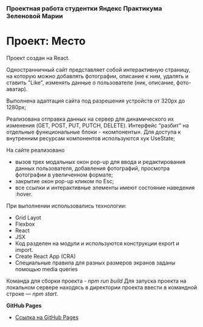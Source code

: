 ### Проектная работа студентки Яндекс Практикума Зеленовой Марии

# Проект: Место

Проект создан на React. 

Одностранничный сайт представляет собой интерактивную страницу, на которую можно добавлять фотографии, описание к ним, удалять и ставить "Like", изменять данные о пользователе (ник, описание, фото-аватар).

Выполнена адаптация сайта под разрешения устройств от 320px до 1280px;

Реализована отправка данных на сервер для динамического их изменения (GET, POST, PUT, PUTCH, DELETE). 
Интерфейс "разбит" на отдельные функциональные блоки - «компоненты». Для доступа к внутренним ресурсам компонентов используются хук UseState;

На сайте реализовано
- вызов трех модальных окон pop-up для ввода и редактирования данных пользователя, добавления фотографий, просмотра фотографии в увеличенном формате;
- закрытие окон pop-up кликом по Esc;
- все ссылки и интерактивные элементы имеют состояние наведения :hover. 

При выполнении использовались технологии: 
* Grid Layot
* Flexbox
* React
* JSX
* Код разделен на модули и используются конструкции export и import.
* Create React App (CRA)
* Cпециальные правила для разных размеров экранов заданы помощью media queries

Команда для сборки проекта  - *npm run build*
Для запуска проекта на локальном сервере находясь в директории проекта ввести в командной строке — *npm start*.
 
 **GitHub Pages**

* [Ссылка на GitHub Pages]()

